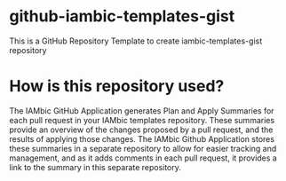 # github-iambic-templates-gist
This is a GitHub Repository Template to create iambic-templates-gist repository

# How is this repository used?

The IAMbic GitHub Application generates Plan and Apply Summaries for each pull request in your IAMbic templates repository. These summaries provide an overview of the changes proposed by a pull request, and the results of applying those changes. The IAMbic Github Application stores these summaries in a separate repository to allow for easier tracking and management, and as it adds comments in each pull request, it provides a link to the summary in this separate repository.
